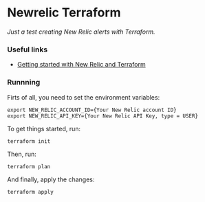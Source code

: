 # Newrelic Terraform #

*Just a test creating New Relic alerts with Terraform.*

### Useful links ###

* [Getting started with New Relic and Terraform](https://developer.newrelic.com/automate-workflows/get-started-terraform)

### Runnning ###

Firts of all, you need to set the environment variables:
```
export NEW_RELIC_ACCOUNT_ID={Your New Relic account ID}
export NEW_RELIC_API_KEY={Your New Relic API Key, type = USER}
```

To get things started, run:
```
terraform init
```

Then, run:
```
terraform plan
```

And finally, apply the changes:
```
terraform apply
```
